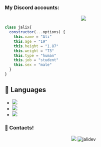 <h3>My Discord accounts:</h3>
<div align="center">
    <a href="https://discord.com/users/928360020876341288" title="Discord Profile"><img src="https://lanyard-profile-readme.vercel.app/api/928360020876341288"></a>
</div>

```js
class jalix{
  constructor(...options) {
    this.name = "Ali"
    this.age = "19"
    this.height = "1.87"
    this.weight = "73"
    this.type = "human"
    this.job = "student"
    this.sex = "male"
  }
}
```

## 🔧 Languages
- ![](https://img.shields.io/badge/Code-JavaScript-black?style=flat-square&logo=javascript&logoColor=brightgreen)
- ![](https://img.shields.io/badge/Code-Java-black?style=flat-square&logo=java&logoColor=white)
- ![](https://img.shields.io/badge/Tools-MongoDB-black?style=flat-square&logo=mongodb&logoColor=cyan)

<h3>🌟 Contacts!</h3>
<p align="center">
     <a href="https://www.instagram.com/jalixtc" target"blank_"><img src="https://img.shields.io/badge/INSTAGRAM%20-DC3175.svg?&style=for-the-badge&logo=instagram&logoColor=white"></a>
<img src="https://komarev.com/ghpvc/?username=jalixdev&label=Ziyaretçi%20Sayısı&color=552b75" alt="jalidev" />
